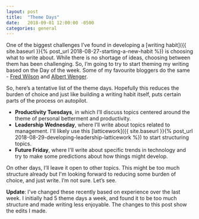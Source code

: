 ```yaml
---
layout: post
title:  "Theme Days"
date:   2018-09-01 12:00:00 -0500
categories: general
---
```


One of the biggest challenges I’ve found in developing a [writing habit]({{ site.baseurl }}{% post_url 2018-08-27-starting-a-new-habit %}) is choosing what to write about. While there is no shortage of ideas, choosing between them has been challenging. So, I’m going to try to start theming my writing based on the Day of the week. Some of my favourite bloggers do the same - [Fred Wilson](http://www.avc.com) and [Albert Wenger](http://www.continuations.com). 

So, here’s a tentative list of the theme days. Hopefully this reduces the burden of choice and just like building a writing habit itself, puts certain parts of the process on autopilot. 

* **Productivity Tuesdays**, in which I’ll discuss topics centered around the theme of personal betterment and productivity.
* **Leadership Wednesday**, where I’ll write about topics related to management. I'll likely use this [latticework]({{ site.baseurl }}{% post_url 2018-08-29-developing-leadership-latticework %}) to start structuring topics.
* **Future Friday**, where I'll write about specific trends in technology and try to make some predictions about how things might develop.

On other days, I’ll leave it open to other topics. This might be too much structure already but I'm looking forward to reducing some burden of choice, and just write. I’m not sure. Let’s see.

**Update**: I've changed these recently based on experience over the last week. I initially had 5 theme days a week, and found it to be too much structure and made writing less enjoyable. The changes to this post show the edits I made. 